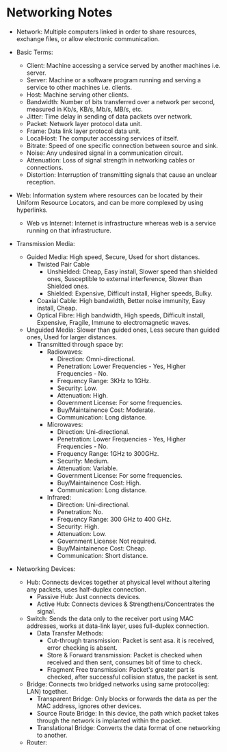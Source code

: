 # Networking Notes

*	Network: Multiple computers linked in order to share resources, exchange files, or allow electronic communication.

*	Basic Terms:
	*	Client: Machine accessing a service served by another machines i.e. server.
	*	Server: Machine or a software program running and serving a service to other machines i.e. clients.
	*	Host: Machine serving other clients.
	*	Bandwidth: Number of bits transferred over a network per second, measured in Kb/s, KB/s, Mb/s, MB/s, etc.
	*	Jitter: Time delay in sending of data packets over network.
	*	Packet: Network layer protocol data unit.
	*	Frame: Data link layer protocol data unit.
	*	LocalHost: The computer accessing services of itself.
	*	Bitrate: Speed of one specific connection between source and sink.
	*	Noise: Any undesired signal in a communication circuit.
	*	Attenuation: Loss of signal strength in networking cables or connections.
	*	Distortion: Interruption of transmitting signals that cause an unclear reception.

*	Web: Information system where resources can be located by their Uniform Resource Locators, and can be more complexed by using hyperlinks.
	*	Web vs Internet: Internet is infrastructure whereas web is a service running on that infrastructure.

*	Transmission Media: 
	*	Guided Media: High speed, Secure, Used for short distances.
		*	Twisted Pair Cable
			*	Unshielded: Cheap, Easy install, Slower speed than shielded ones, Susceptible to external interference, Slower than Shielded ones.
			*	Shielded: Expensive, Difficult install, Higher speeds, Bulky.
		*	Coaxial Cable: High bandwidth, Better noise immunity, Easy install, Cheap.
		*	Optical Fibre: High bandwidth, High speeds, Difficult install, Expensive, Fragile, Immune to electromagnetic waves.
	*	Unguided Media: Slower than guided ones, Less secure than guided ones, Used for larger distances.
		*	Transmitted through space by: 
			*	Radiowaves:
				*	Direction: Omni-directional.
				*	Penetration: Lower Frequencies - Yes, Higher Frequencies - No.
				*	Frequency Range: 3KHz to 1GHz.
				*	Security: Low.
				*	Attenuation: High.
				*	Government License: For some frequencies.
				*	Buy/Maintainence Cost: Moderate.
				*	Communication: Long distance.
			*	Microwaves:
				*	Direction: Uni-directional.
				*	Penetration: Lower Frequencies - Yes, Higher Frequencies - No.
				*	Frequency Range: 1GHz to 300GHz.
				*	Security: Medium.
				*	Attenuation: Variable.
				*	Government License: For some frequencies.
				*	Buy/Maintainence Cost: High.
				*	Communication: Long distance.
			*	Infrared:
				*	Direction: Uni-directional.
				*	Penetration: No.
				*	Frequency Range: 300 GHz to 400 GHz.
				*	Security: High.
				*	Attenuation: Low.
				*	Government License: Not required.
				*	Buy/Maintainence Cost: Cheap.
				*	Communication: Short distance.
*	Networking Devices: 
	*	Hub: Connects devices together at physical level without altering any packets, uses half-duplex connection.
		*	Passive Hub: Just connects devices.
		*	Active Hub: Connects devices & Strengthens/Concentrates the signal.
	*	Switch: Sends the data only to the receiver port using MAC addresses, works at data-link layer, uses full-duplex connection.
		*	Data Transfer Methods: 
			*	Cut-through transmission: Packet is sent asa. it is received, error checking is absent.
			*	Store & Forward transmission: Packet is checked when received and then sent, consumes bit of time to check.
			*	Fragment Free transmission: Packet's greater part is checked, after successful collision status, the packet is sent.
	*	Bridge: Connects two bridged networks using same protocol(eg: LAN) together.
		*	Transparent Bridge: Only blocks or forwards the data as per the MAC address, ignores other devices.
		*	Source Route Bridge: In this device, the path which packet takes through the network is implanted within the packet.
		*	Translational Bridge: Converts the data format of one networking to another.
	*	Router: 
